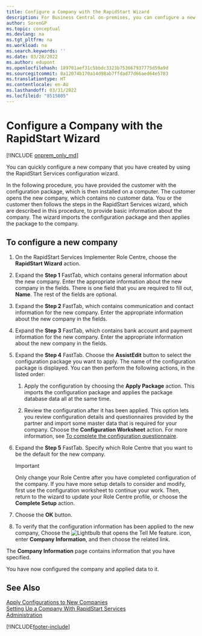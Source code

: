 ```yaml
---
title: Configure a Company with the RapidStart Wizard
description: For Business Central on-premises, you can configure a new company that you have created by using the RapidStart Services configuration wizard.
author: SorenGP
ms.topic: conceptual
ms.devlang: na
ms.tgt_pltfrm: na
ms.workload: na
ms.search.keywords: ''
ms.date: 03/28/2022
ms.author: edupont
ms.openlocfilehash: 189701aef31c5bbdc3323b753667937775d59a9d
ms.sourcegitcommit: 8a12074b170a14d98ab7ffdad77d66aed64e5783
ms.translationtype: HT
ms.contentlocale: en-AU
ms.lasthandoff: 03/31/2022
ms.locfileid: "8515805"
---
```

# <a name="configure-a-company-with-the-rapidstart-wizard"></a>Configure a Company with the RapidStart Wizard

[!INCLUDE [onprem_only_md](includes/onprem_only_md.md)]

You can quickly configure a new company that you have created by using the RapidStart Services configuration wizard.

In the following procedure, you have provided the customer with the configuration package, which is then installed on a computer. The customer opens the new company, which contains no customer data. You or the customer then follows the steps in the RapidStart Services wizard, which are described in this procedure, to provide basic information about the company. The wizard imports the configuration package and then applies the package to the company.  

## <a name="to-configure-a-new-company"></a>To configure a new company  
1. On the RapidStart Services Implementer Role Centre, choose the **RapidStart Wizard** action.  
2. Expand the **Step 1** FastTab, which contains general information about the new company. Enter the appropriate information about the new company in the fields. There is one field that you are required to fill out, **Name**. The rest of the fields are optional.  
3. Expand the **Step 2** FastTab, which contains communication and contact information for the new company. Enter the appropriate information about the new company in the fields.
4. Expand the **Step 3** FastTab, which contains bank account and payment information for the new company. Enter the appropriate information about the new company in the fields.  
5. Expand the **Step 4** FastTab. Choose the **AssistEdit** button to select the configuration package you want to apply. The name of the configuration package is displayed. You can then perform the following actions, in the listed order:  

    1. Apply the configuration by choosing the **Apply Package** action. This imports the configuration package and applies the package database data all at the same time.  

    2. Review the configuration after it has been applied. This option lets you review configuration details and questionnaires provided by the partner and import some master data that is required for your company. Choose the **Configuration Worksheet** action. For more information, see [To complete the configuration questionnaire](admin-gather-customer-setup-values.md#to-complete-the-configuration-questionnaire).  

6. Expand the **Step 5** FastTab. Specify which Role Centre that you want to be the default for the new company.  

    > [!IMPORTANT]  
    >  Only change your Role Centre after you have completed configuration of the company. If you have more setup details to consider and modify, first use the configuration worksheet to continue your work. Then, return to the wizard to update your Role Centre profile, or choose the **Complete Setup** action.

7. Choose the **OK** button.  
8. To verify that the configuration information has been applied to the new company, Choose the ![Lightbulb that opens the Tell Me feature.](media/ui-search/search_small.png "Tell me what you want to do") icon, enter **Company Information**, and then choose the related link.

The **Company Information** page contains information that you have specified.   

You have now configured the company and applied data to it.  

## <a name="see-also"></a>See Also  
[Apply Configurations to New Companies](admin-apply-configuration-to-new-companies.md)  
[Setting Up a Company With RapidStart Services](admin-set-up-a-company-with-rapidstart.md)  
[Administration](admin-setup-and-administration.md)


[!INCLUDE[footer-include](includes/footer-banner.md)]